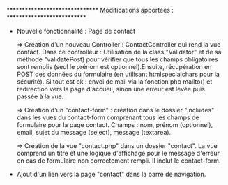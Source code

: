 ****************************** Modifications apportées : **************************

- Nouvelle fonctionnalité : Page de contact

	=> Création d'un nouveau Controller : ContactController qui rend la vue contact. Dans ce controlleur : Utilisation de la class "Validator" et de sa méthode "validatePost) pour vérifier que tous les champs obligatoires sont remplis (seul le prénom est optionnel).Ensuite, récupération en POST des données du formulaire (en utilisant htmlspecialchars pour la sécurité). Si tout est ok : envoi de mail via la fonction php mailto() et redirection vers la page d'accueil, sinon une erreur est levée puis passée à la vue. 

	=> Création d'un "contact-form" : création dans le dossier "includes" dans les vues du contact-form comprenant tous les champs de formulaire pour la page contact. Champs : nom, prénom (optionnel), email, sujet du message (select), message (textarea).

	=> Création de la vue "contact.php" dans un dossier "contact". La vue comprend un titre et une logique d'affichage pour le message d'erreur en cas de formulaire non correctement rempli. Il inclut le contact-form.

- Ajout d'un lien vers la page "contact" dans la barre de navigation. 
